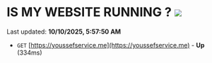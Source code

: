 # IS MY WEBSITE RUNNING ? [![](https://img.shields.io/static/v1?label=Sponsor&message=%E2%9D%A4&logo=GitHub&color=%23fe8e86)](https://github.com/sponsors/Youssef-Lehmam)

Last updated: **10/10/2025, 5:57:50 AM**

- `GET` [https://youssefservice.me](https://youssefservice.me) - **Up** (334ms)
